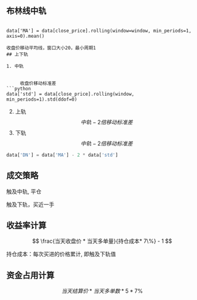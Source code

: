 

## 布林线中轨
```

data['MA'] = data[close_price].rolling(window=window, min_periods=1, axis=0).mean()

收盘价移动平均线，窗口大小20，最小周期1
## 上下轨

1. 中轨


     收盘价移动标准差
```python
data['std'] = data[close_price].rolling(window, min_periods=1).std(ddof=0)
```
2. 上轨
$$
    中轨 - 2倍移动标准差
$$
3. 下轨
$$
    中轨 - 2倍移动标准差
$$
```python
data['DN'] = data['MA'] - 2 * data['std']
```
## 成交策略

触及中轨, 平仓

触及下轨，买近一手

## 收益率计算

$$
\frac{当天收盘价 * 当天多单量}{持仓成本* 7\%} - 1
$$

持仓成本：每次买进的价格累计, 即触及下轨值


## 资金占用计算

$$
当天结算价 * 当天多单数 * 5 * 7\%
$$

